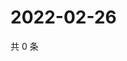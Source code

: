 # 2022-02-26

共 0 条

<!-- BEGIN WEIBO -->
<!-- 最后更新时间 Sat Feb 26 2022 01:06:05 GMT+0800 (China Standard Time) -->

<!-- END WEIBO -->
